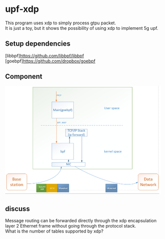 # upf-xdp
This program uses xdp to simply process gtpu packet.
<br>It is just a toy, but it shows the possibility of using xdp to implement 5g upf.
## Setup dependencies
[libbpf]https://github.com/libbpf/libbpf
<br>[goebpf]https://github.com/dropbox/goebpf
## Component
![Component](./docs/Component.png)
## discuss
Message routing can be forwarded directly through the xdp encapsulation layer 2 Ethernet frame without going through the protocol stack. 
<br>What is the number of tables supported by xdp?